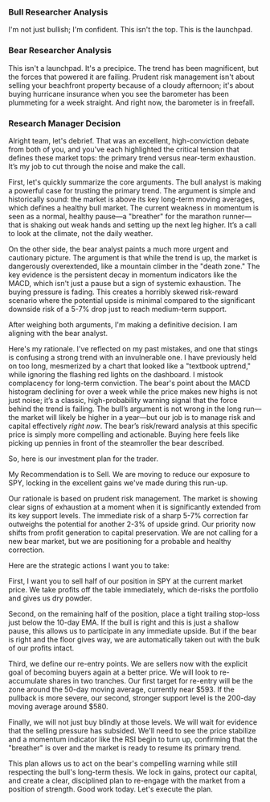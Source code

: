 ### Bull Researcher Analysis
I'm not just bullish; I'm confident. This isn't the top. This is the launchpad.

### Bear Researcher Analysis
This isn't a launchpad. It's a precipice. The trend has been magnificent, but the forces that powered it are failing. Prudent risk management isn't about selling your beachfront property because of a cloudy afternoon; it's about buying hurricane insurance when you see the barometer has been plummeting for a week straight. And right now, the barometer is in freefall.

### Research Manager Decision
Alright team, let's debrief. That was an excellent, high-conviction debate from both of you, and you've each highlighted the critical tension that defines these market tops: the primary trend versus near-term exhaustion. It’s my job to cut through the noise and make the call.

First, let's quickly summarize the core arguments. The bull analyst is making a powerful case for trusting the primary trend. The argument is simple and historically sound: the market is above its key long-term moving averages, which defines a healthy bull market. The current weakness in momentum is seen as a normal, healthy pause—a "breather" for the marathon runner—that is shaking out weak hands and setting up the next leg higher. It’s a call to look at the climate, not the daily weather.

On the other side, the bear analyst paints a much more urgent and cautionary picture. The argument is that while the trend is up, the market is dangerously overextended, like a mountain climber in the "death zone." The key evidence is the persistent decay in momentum indicators like the MACD, which isn't just a pause but a sign of systemic exhaustion. The buying pressure is fading. This creates a horribly skewed risk-reward scenario where the potential upside is minimal compared to the significant downside risk of a 5-7% drop just to reach medium-term support.

After weighing both arguments, I'm making a definitive decision. I am aligning with the bear analyst.

Here's my rationale. I've reflected on my past mistakes, and one that stings is confusing a strong trend with an invulnerable one. I have previously held on too long, mesmerized by a chart that looked like a "textbook uptrend," while ignoring the flashing red lights on the dashboard. I mistook complacency for long-term conviction. The bear's point about the MACD histogram declining for over a week while the price makes new highs is not just noise; it’s a classic, high-probability warning signal that the force behind the trend is failing. The bull’s argument is not wrong in the long run—the market will likely be higher in a year—but our job is to manage risk and capital effectively *right now*. The bear’s risk/reward analysis at this specific price is simply more compelling and actionable. Buying here feels like picking up pennies in front of the steamroller the bear described.

So, here is our investment plan for the trader.

My Recommendation is to Sell. We are moving to reduce our exposure to SPY, locking in the excellent gains we've made during this run-up.

Our rationale is based on prudent risk management. The market is showing clear signs of exhaustion at a moment when it is significantly extended from its key support levels. The immediate risk of a sharp 5-7% correction far outweighs the potential for another 2-3% of upside grind. Our priority now shifts from profit generation to capital preservation. We are not calling for a new bear market, but we are positioning for a probable and healthy correction.

Here are the strategic actions I want you to take:

First, I want you to sell half of our position in SPY at the current market price. We take profits off the table immediately, which de-risks the portfolio and gives us dry powder.

Second, on the remaining half of the position, place a tight trailing stop-loss just below the 10-day EMA. If the bull is right and this is just a shallow pause, this allows us to participate in any immediate upside. But if the bear is right and the floor gives way, we are automatically taken out with the bulk of our profits intact.

Third, we define our re-entry points. We are sellers now with the explicit goal of becoming buyers again at a better price. We will look to re-accumulate shares in two tranches. Our first target for re-entry will be the zone around the 50-day moving average, currently near $593. If the pullback is more severe, our second, stronger support level is the 200-day moving average around $580.

Finally, we will not just buy blindly at those levels. We will wait for evidence that the selling pressure has subsided. We'll need to see the price stabilize and a momentum indicator like the RSI begin to turn up, confirming that the "breather" is over and the market is ready to resume its primary trend.

This plan allows us to act on the bear's compelling warning while still respecting the bull's long-term thesis. We lock in gains, protect our capital, and create a clear, disciplined plan to re-engage with the market from a position of strength. Good work today. Let's execute the plan.